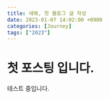```yaml
---
title: 새해, 첫 블로그 글 작성
date: 2023-01-07 14:02:00 +0900
categories: [Journey]
tags: ["2023"]
---
```


# 첫 포스팅 입니다.

테스트 중입니다.
